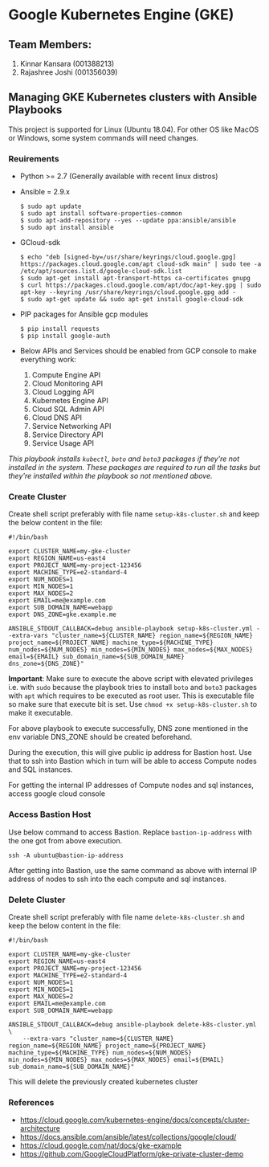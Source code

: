 # Google Kubernetes Engine (GKE)

## Team Members:
1. Kinnar Kansara (001388213)
1. Rajashree Joshi (001356039)

## Managing GKE Kubernetes clusters with Ansible Playbooks

This project is supported for Linux (Ubuntu 18.04). For other OS like MacOS or Windows, some system commands will need changes.

### Reuirements
- Python >= 2.7 (Generally available with recent linux distros)
- Ansible = 2.9.x

    ```    
    $ sudo apt update
    $ sudo apt install software-properties-common
    $ sudo apt-add-repository --yes --update ppa:ansible/ansible
    $ sudo apt install ansible
    ```
- GCloud-sdk

    ```
    $ echo "deb [signed-by=/usr/share/keyrings/cloud.google.gpg] https://packages.cloud.google.com/apt cloud-sdk main" | sudo tee -a /etc/apt/sources.list.d/google-cloud-sdk.list
    $ sudo apt-get install apt-transport-https ca-certificates gnupg
    $ curl https://packages.cloud.google.com/apt/doc/apt-key.gpg | sudo apt-key --keyring /usr/share/keyrings/cloud.google.gpg add -
    $ sudo apt-get update && sudo apt-get install google-cloud-sdk 
    ```
- PIP packages for Ansible gcp modules

    ```
    $ pip install requests
    $ pip install google-auth
    ```

- Below APIs and Services should be enabled from GCP console to make everything work:
    1. Compute Engine API
    1. Cloud Monitoring API
    1. Cloud Logging API
    1. Kubernetes Engine API
    1. Cloud SQL Admin API
    1. Cloud DNS API
    1. Service Networking API
    1. Service Directory API
    1. Service Usage API


*This playbook installs `kubectl`, `boto` and `boto3` packages if they're not installed in the system. These packages are required to run all the tasks but they're installed within the playbook so not mentioned above.*

### Create Cluster

Create shell script preferably with file name `setup-k8s-cluster.sh` and keep the below content in the file:
```
#!/bin/bash

export CLUSTER_NAME=my-gke-cluster
export REGION_NAME=us-east4
export PROJECT_NAME=my-project-123456
export MACHINE_TYPE=e2-standard-4
export NUM_NODES=1
export MIN_NODES=1
export MAX_NODES=2
export EMAIL=me@example.com
export SUB_DOMAIN_NAME=webapp
export DNS_ZONE=gke.example.me

ANSIBLE_STDOUT_CALLBACK=debug ansible-playbook setup-k8s-cluster.yml --extra-vars "cluster_name=${CLUSTER_NAME} region_name=${REGION_NAME} project_name=${PROJECT_NAME} machine_type=${MACHINE_TYPE} num_nodes=${NUM_NODES} min_nodes=${MIN_NODES} max_nodes=${MAX_NODES} email=${EMAIL} sub_domain_name=${SUB_DOMAIN_NAME} dns_zone=${DNS_ZONE}"
```

**Important**: Make sure to execute the above script with elevated privileges i.e. with `sudo` because the playbook tries to install `boto` and `boto3` packages with `apt` which requires to be executed as root user. This is executable file so make sure that execute bit is set. Use `chmod +x setup-k8s-cluster.sh` to make it executable.

For above playbook to execute successfully, DNS zone mentioned in the env variable DNS_ZONE should be created beforehand.

During the execution, this will give public ip address for Bastion host. Use that to ssh into Bastion which in turn will be able to access Compute nodes and SQL instances.

For getting the internal IP addresses of Compute nodes and sql instances, access google cloud console

### Access Bastion Host
Use below command to access Bastion. Replace `bastion-ip-address` with the one got from above execution.
```
ssh -A ubuntu@bastion-ip-address
```

After getting into Bastion, use the same command as above with internal IP address of nodes to ssh into the each compute and sql instances.

### Delete Cluster
Create shell script preferably with file name `delete-k8s-cluster.sh` and keep the below content in the file:
```
#!/bin/bash

export CLUSTER_NAME=my-gke-cluster
export REGION_NAME=us-east4
export PROJECT_NAME=my-project-123456
export MACHINE_TYPE=e2-standard-4
export NUM_NODES=1
export MIN_NODES=1
export MAX_NODES=2
export EMAIL=me@example.com
export SUB_DOMAIN_NAME=webapp

ANSIBLE_STDOUT_CALLBACK=debug ansible-playbook delete-k8s-cluster.yml \
    --extra-vars "cluster_name=${CLUSTER_NAME} region_name=${REGION_NAME} project_name=${PROJECT_NAME} machine_type=${MACHINE_TYPE} num_nodes=${NUM_NODES} min_nodes=${MIN_NODES} max_nodes=${MAX_NODES} email=${EMAIL} sub_domain_name=${SUB_DOMAIN_NAME}"
```

This will delete the previously created kubernetes cluster

### References
- https://cloud.google.com/kubernetes-engine/docs/concepts/cluster-architecture
- https://docs.ansible.com/ansible/latest/collections/google/cloud/
- https://cloud.google.com/nat/docs/gke-example
- https://github.com/GoogleCloudPlatform/gke-private-cluster-demo